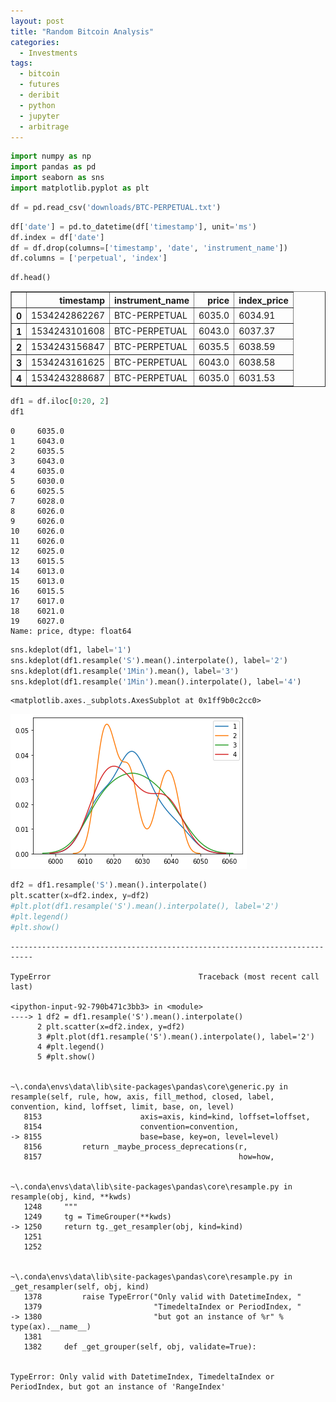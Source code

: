 ```yaml
---
layout: post
title: "Random Bitcoin Analysis"
categories:
  - Investments
tags:
  - bitcoin
  - futures
  - deribit
  - python
  - jupyter
  - arbitrage
---
```



```python
import numpy as np
import pandas as pd
import seaborn as sns
import matplotlib.pyplot as plt
```


```python
df = pd.read_csv('downloads/BTC-PERPETUAL.txt')
```


```python
df['date'] = pd.to_datetime(df['timestamp'], unit='ms')
df.index = df['date']
df = df.drop(columns=['timestamp', 'date', 'instrument_name'])
df.columns = ['perpetual', 'index']
```


```python
df.head()
```




<div>
<style scoped>
    .dataframe tbody tr th:only-of-type {
        vertical-align: middle;
    }

    .dataframe tbody tr th {
        vertical-align: top;
    }

    .dataframe thead th {
        text-align: right;
    }
</style>
<table border="1" class="dataframe">
  <thead>
    <tr style="text-align: right;">
      <th></th>
      <th>timestamp</th>
      <th>instrument_name</th>
      <th>price</th>
      <th>index_price</th>
    </tr>
  </thead>
  <tbody>
    <tr>
      <th>0</th>
      <td>1534242862267</td>
      <td>BTC-PERPETUAL</td>
      <td>6035.0</td>
      <td>6034.91</td>
    </tr>
    <tr>
      <th>1</th>
      <td>1534243101608</td>
      <td>BTC-PERPETUAL</td>
      <td>6043.0</td>
      <td>6037.37</td>
    </tr>
    <tr>
      <th>2</th>
      <td>1534243156847</td>
      <td>BTC-PERPETUAL</td>
      <td>6035.5</td>
      <td>6038.59</td>
    </tr>
    <tr>
      <th>3</th>
      <td>1534243161625</td>
      <td>BTC-PERPETUAL</td>
      <td>6043.0</td>
      <td>6038.58</td>
    </tr>
    <tr>
      <th>4</th>
      <td>1534243288687</td>
      <td>BTC-PERPETUAL</td>
      <td>6035.0</td>
      <td>6031.53</td>
    </tr>
  </tbody>
</table>
</div>




```python
df1 = df.iloc[0:20, 2]
df1
```




    0     6035.0
    1     6043.0
    2     6035.5
    3     6043.0
    4     6035.0
    5     6030.0
    6     6025.5
    7     6028.0
    8     6026.0
    9     6026.0
    10    6026.0
    11    6026.0
    12    6025.0
    13    6015.5
    14    6013.0
    15    6013.0
    16    6015.5
    17    6017.0
    18    6021.0
    19    6027.0
    Name: price, dtype: float64




```python
sns.kdeplot(df1, label='1')
sns.kdeplot(df1.resample('S').mean().interpolate(), label='2')
sns.kdeplot(df1.resample('1Min').mean(), label='3')
sns.kdeplot(df1.resample('1Min').mean().interpolate(), label='4')
```




    <matplotlib.axes._subplots.AxesSubplot at 0x1ff9b0c2cc0>




![png](/assets/images/2019-05-27-random-bitcoin-analysis_files/2019-05-27-random-bitcoin-analysis_6_1.png)



```python
df2 = df1.resample('S').mean().interpolate()
plt.scatter(x=df2.index, y=df2)
#plt.plot(df1.resample('S').mean().interpolate(), label='2')
#plt.legend()
#plt.show()
```


    ---------------------------------------------------------------------------

    TypeError                                 Traceback (most recent call last)

    <ipython-input-92-790b471c3bb3> in <module>
    ----> 1 df2 = df1.resample('S').mean().interpolate()
          2 plt.scatter(x=df2.index, y=df2)
          3 #plt.plot(df1.resample('S').mean().interpolate(), label='2')
          4 #plt.legend()
          5 #plt.show()


    ~\.conda\envs\data\lib\site-packages\pandas\core\generic.py in resample(self, rule, how, axis, fill_method, closed, label, convention, kind, loffset, limit, base, on, level)
       8153                      axis=axis, kind=kind, loffset=loffset,
       8154                      convention=convention,
    -> 8155                      base=base, key=on, level=level)
       8156         return _maybe_process_deprecations(r,
       8157                                            how=how,


    ~\.conda\envs\data\lib\site-packages\pandas\core\resample.py in resample(obj, kind, **kwds)
       1248     """
       1249     tg = TimeGrouper(**kwds)
    -> 1250     return tg._get_resampler(obj, kind=kind)
       1251 
       1252 


    ~\.conda\envs\data\lib\site-packages\pandas\core\resample.py in _get_resampler(self, obj, kind)
       1378         raise TypeError("Only valid with DatetimeIndex, "
       1379                         "TimedeltaIndex or PeriodIndex, "
    -> 1380                         "but got an instance of %r" % type(ax).__name__)
       1381 
       1382     def _get_grouper(self, obj, validate=True):


    TypeError: Only valid with DatetimeIndex, TimedeltaIndex or PeriodIndex, but got an instance of 'RangeIndex'



```python

```
